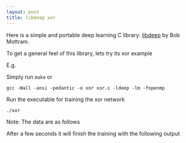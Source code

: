 ```yaml
---
layout: post
title: libdeep xor
---
```




Here is a simple and portable deep learning C library: [libdeep](https://github.com/bashrc/libdeep) by Bob Mottram.

To get a general feel of this library, lets try its xor example 

E.g.

<code data-gist-id="b1223c5a701352e02ea2"></code>

Simply run `make` or 

    gcc -Wall -ansi -pedantic -o xor xor.c -ldeep -lm -fopenmp

Run the executable for training the xor network 

    ./xor

Note: The data are as follows 

<code data-gist-id="33f26e006c585ad1d0bf"></code>

After a few seconds it will finish the training with the following output
